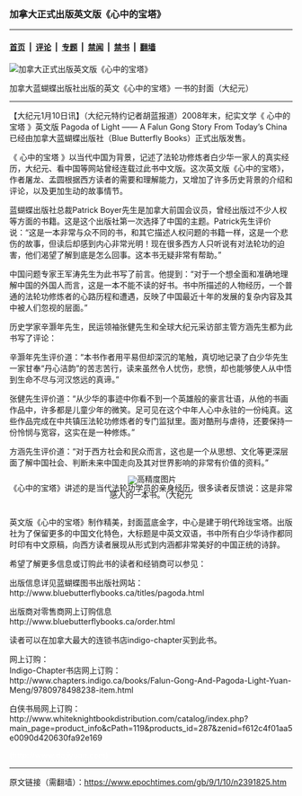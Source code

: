 ### 加拿大正式出版英文版《心中的宝塔》

---

#### [首页](../../../..?n2391825) &nbsp;|&nbsp; [评论](../../../../../epoch-comment?n2391825) &nbsp;|&nbsp; [专题](../../../../../epoch-special?n2391825) &nbsp;|&nbsp; [禁闻](../../../../../epoch-news?n2391825) &nbsp;|&nbsp; [禁书](../../../../../books?n2391825) &nbsp;|&nbsp; [翻墙](https://github.com/gfw-breaker/nogfw/blob/master/README.md?n2391825)


<div><img alt="加拿大正式出版英文版《心中的宝塔》" class="attachment-djy_600_400 size-djy_600_400 wp-post-image" src="https://i.epochtimes.com/assets/uploads/2009/01/901091316531667-387x600.jpg"/>
<div class="caption">
 <p>
  加拿大蓝蝴蝶出版社出版的英文《心中的宝塔》一书的封面（大纪元）
 </p>
</div></div><hr/><div class="post_content" id="artbody" itemprop="articleBody">
 <!-- article content begin -->
 <p>
  【大纪元1月10日讯】（大纪元特约记者胡蓝报道）2008年末，纪实文学《
  <ok href="https://www.epochtimes.com/gb/tag/%E5%BF%83%E4%B8%AD%E7%9A%84%E5%AE%9D%E5%A1%94.html">
   心中的宝塔
  </ok>
  》英文版 Pagoda of Light —— A Falun Gong Story From Today’s China 已经由加拿大蓝蝴蝶出版社（Blue Butterfly Books）正式出版发售。
 </p>
 <p>
  《
  <ok href="https://www.epochtimes.com/gb/tag/%E5%BF%83%E4%B8%AD%E7%9A%84%E5%AE%9D%E5%A1%94.html">
   心中的宝塔
  </ok>
  》以当代中国为背景，记述了法轮功修炼者白少华一家人的真实经历，大纪元、看中国等网站曾经连载过此书中文版。这次英文版《心中的宝塔》，作者屠龙、孟圆根据西方读者的需要和理解能力，又增加了许多历史背景的介绍和评论，以及更加生动的故事情节。
 </p>
 <p>
  蓝蝴蝶出版社总裁Patrick Boyer先生是加拿大前国会议员，曾经出版过不少人权等方面的书籍。这是这个出版社第一次选择了中国的主题。Patrick先生评价说：“这是一本非常与众不同的书，和其它描述人权问题的书籍一样，这是一个悲伤的故事，但读后却感到内心非常光明！现在很多西方人只听说有对法轮功的迫害，他们渴望了解到底是怎么回事。这本书无疑非常有帮助。”
 </p>
 <p>
  中国问题专家王军涛先生为此书写了前言。他提到：“对于一个想全面和准确地理解中国的外国人而言，这是一本不能不读的好书。书中所描述的人物经历，一个普通的法轮功修炼者的心路历程和遭遇，反映了中国最近十年的发展的复杂内容及其中被人们忽视的层面。”
 </p>
 <p>
  历史学家辛灏年先生，民运领袖张健先生和全球大纪元采访部主管方涵先生都为此书写了评论：
 </p>
 <p>
  辛灏年先生评价道：“本书作者用平易但却深沉的笔触，真切地记录了白少华先生一家甘奉“丹心洁韵”的苦志苦行，读来虽然令人忧伤，悲愤，却也能够使人从中悟到生命不尽与河汉悠远的真谛。”
 </p>
 <p>
  张健先生评价道：“从少华的事迹中你看不到一个英雄般的豪言壮语，从他的书画作品中，许多都是儿童少年的微笑。足可见在这个中年人心中永驻的一份纯真。这些作品完成在中共镇压法轮功修炼者的专门监狱里。面对酷刑与虐待，还要保持一份怜悯与宽容，这实在是一种修炼。”
 </p>
 <p>
  方涵先生评价道：“对于西方社会和民众而言，这也是一个从思想、文化等更深层面了解中国社会、判断未来中国走向及其对世界影响的非常有价值的资料。”
 </p>
 <p>
  <!--image v 1.0-->
 </p>
 <div style="line-height: 90%; text-align: center;">
  <ok href=" https://i.epochtimes.com/assets/uploads/2014/05/901091316541667-600x280.jpg" rel="noreferrer noopener" target="_blank">
   <img alt="" class="size-large wp-image-7305597" src="https://i.epochtimes.com/assets/uploads/2014/05/901091316541667-600x280.jpg" title=""/>
  </ok>
  <img alt="高精度图片" border="0" src="//www.epochtimes.com/images/highRes.jpg"/>
  <br/>
  <span class="bn12">
   《心中的宝塔》讲述的是当代法轮功学员的亲身经历，很多读者反馈说：这是非常感人的一本书。（大纪元
  </span>
 </div>
 <p>
  <!-- -->
  <br/>
  英文版《心中的宝塔》制作精美，封面蓝底金字，中心是建于明代玲珑宝塔。出版社为了保留更多的中国文化特色，大标题是中英文双语，书中所有白少华诗作都同时印有中文原稿，向西方读者展现从形式到内涵都非常美好的中国正统的诗辞。
 </p>
 <p>
  希望了解更多信息或订购此书的读者和经销商可以参见：
 </p>
 <p>
  出版信息详见蓝蝴蝶图书出版社网站：
  <br/>
  http://www.bluebutterflybooks.ca/titles/pagoda.html
 </p>
 <p>
  出版商对零售商网上订购信息
  <br/>
  http://www.bluebutterflybooks.ca/order.html
 </p>
 <p>
  读者可以在加拿大最大的连锁书店indigo-chapter买到此书。
 </p>
 <p>
  网上订购：
  <br/>
  Indigo-Chapter书店网上订购：
  <br/>
  http://www.chapters.indigo.ca/books/Falun-Gong-And-Pagoda-Light-Yuan-Meng/9780978498238-item.html
 </p>
 <p>
  白侠书局网上订购：http://www.whiteknightbookdistribution.com/catalog/index.php?main_page=product_info&amp;cPath=119&amp;products_id=287&amp;zenid=f612c4f01aa5e0090d420630fa92e169
 </p>
 <p>
  <font color="#ffffff">
   (http://www.dajiyuan.com)
  </font>
 </p>
 <!-- article content end -->
 <div id="below_article_ad">
 </div>
</div>


---

原文链接（需翻墙）：https://www.epochtimes.com/gb/9/1/10/n2391825.htm